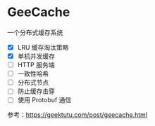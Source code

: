 # GeeCache
一个分布式缓存系统

- [x] LRU 缓存淘汰策略
- [x] 单机并发缓存
- [ ] HTTP 服务端
- [ ] 一致性哈希
- [ ] 分布式节点
- [ ] 防止缓存击穿
- [ ] 使用 Protobuf 通信

参考：https://geektutu.com/post/geecache.html
